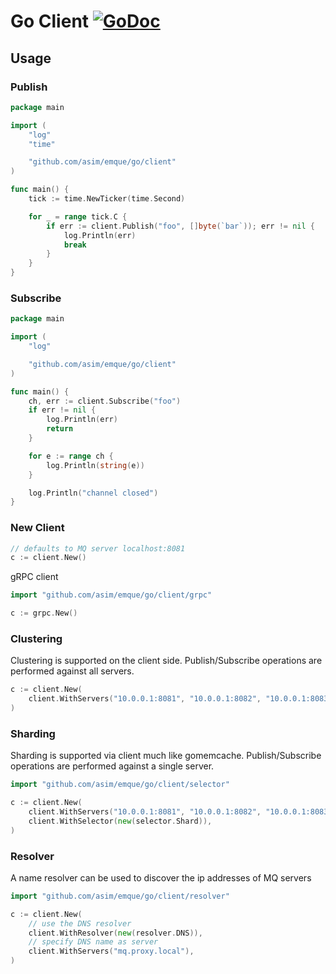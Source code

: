 # Go Client [![GoDoc](https://godoc.org/github.com/asim/emque/go/client?status.svg)](https://godoc.org/github.com/asim/emque/go/client)

## Usage

### Publish

```go
package main

import (
	"log"
	"time"

	"github.com/asim/emque/go/client"
)

func main() {
	tick := time.NewTicker(time.Second)

	for _ = range tick.C {
		if err := client.Publish("foo", []byte(`bar`)); err != nil {
			log.Println(err)
			break
		}
	}
}
```

### Subscribe
```go
package main

import (
	"log"

	"github.com/asim/emque/go/client"
)

func main() {
	ch, err := client.Subscribe("foo")
	if err != nil {
		log.Println(err)
		return
	}

	for e := range ch {
		log.Println(string(e))
	}

	log.Println("channel closed")
}
```

### New Client

```go
// defaults to MQ server localhost:8081
c := client.New()
```

gRPC client

```go
import "github.com/asim/emque/go/client/grpc"

c := grpc.New()
```

### Clustering

Clustering is supported on the client side. Publish/Subscribe operations are performed against all servers.

```go
c := client.New(
	client.WithServers("10.0.0.1:8081", "10.0.0.1:8082", "10.0.0.1:8083"),
)
```

### Sharding

Sharding is supported via client much like gomemcache. Publish/Subscribe operations are performed against a single server.

```go
import "github.com/asim/emque/go/client/selector"

c := client.New(
	client.WithServers("10.0.0.1:8081", "10.0.0.1:8082", "10.0.0.1:8083"),
	client.WithSelector(new(selector.Shard)),
)
```

### Resolver

A name resolver can be used to discover the ip addresses of MQ servers

```go
import "github.com/asim/emque/go/client/resolver"

c := client.New(
	// use the DNS resolver
	client.WithResolver(new(resolver.DNS)),
	// specify DNS name as server
	client.WithServers("mq.proxy.local"),
)
```
